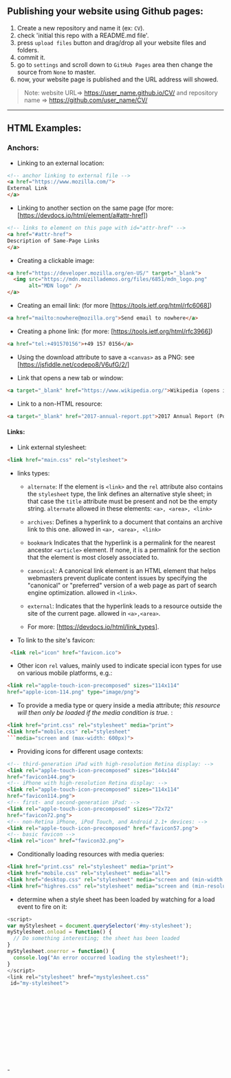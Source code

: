 ## Publishing your website using Github pages:

1. Create a new repository and name it (ex: `CV`).
2. check 'initial this repo with a README.md file'.
3. press `upload files` button and drag/drop all your website files and folders.
4. commit it.
5. go to `settings` and scroll down to `GitHub Pages` area then change the source from `None` to master.
6. now, your website page is published and the URL address will showed.

> Note: website URL=> https://user_name.github.io/CV/
and repository name => https://github.com/user_name/CV/
<hr>

## HTML Examples:

### Anchors:

* Linking to an external location:
```html
<!-- anchor linking to external file -->
<a href="https://www.mozilla.com/">
External Link
</a>
```
* Linking to another section on the same page (for more: [https://devdocs.io/html/element/a#attr-href])
```html
<!-- links to element on this page with id="attr-href" -->
<a href="#attr-href">
Description of Same-Page Links
</a>
```
* Creating a clickable image:
```html
<a href="https://developer.mozilla.org/en-US/" target="_blank">
  <img src="https://mdn.mozillademos.org/files/6851/mdn_logo.png"
       alt="MDN logo" />
</a>
```
* Creating an email link:
(for more [https://tools.ietf.org/html/rfc6068])
```html
<a href="mailto:nowhere@mozilla.org">Send email to nowhere</a>
```
* Creating a phone link:
(for more: [https://tools.ietf.org/html/rfc3966])
```html
<a href="tel:+491570156">+49 157 0156</a>
```
* Using the download attribute to save a `<canvas>` as a PNG:
see [https://jsfiddle.net/codepo8/V6ufG/2/]

* Link that opens a new tab or window:
```html
<a target="_blank" href="https://www.wikipedia.org/">Wikipedia (opens in a new window)</a>
```

* Link to a non-HTML resource:
```html
<a target="_blank" href="2017-annual-report.ppt">2017 Annual Report (PowerPoint)</a>
```

#### Links:

* Link external stylesheet:
```html
<link href="main.css" rel="stylesheet">
```
* links types:
  - `alternate`: If the element is `<link>` and the `rel` attribute also contains the `stylesheet` type, the link defines an alternative style sheet; in that case the `title` attribute must be present and not be the empty string. `alternate` allowed in these elements: `<a>, <area>, <link>`

  -  `archives`: Defines a hyperlink to a document that contains an archive link to this one. allowed in `<a>, <area>, <link>`
  - `bookmark` 	Indicates that the hyperlink is a permalink for the nearest ancestor `<article>` element. If none, it is a permalink for the section that the element is most closely associated to.
  - `canonical`: A canonical link element is an HTML element that helps webmasters prevent duplicate content issues by specifying the "canonical" or "preferred" version of a web page as part of search engine optimization. allowed in `<link>`.
  - `external`: Indicates that the hyperlink leads to a resource outside the site of the current page. allowed in `<a>,<area>`.
  - For more: [https://devdocs.io/html/link_types].

* To link to the site's favicon:
```html
 <link rel="icon" href="favicon.ico">
 ```
* Other icon `rel` values, mainly used to indicate special icon types for use on various mobile platforms, e.g.:
```html
<link rel="apple-touch-icon-precomposed" sizes="114x114"
href="apple-icon-114.png" type="image/png">
```
* To provide a media type or query inside a media attribute; <em>this resource will then only be loaded if the media condition is true.</em> :
```HTML
<link href="print.css" rel="stylesheet" media="print">
<link href="mobile.css" rel="stylesheet"
```media="screen and (max-width: 600px)">
```
* Providing icons for different usage contexts:
```HTML
<!-- third-generation iPad with high-resolution Retina display: -->
<link rel="apple-touch-icon-precomposed" sizes="144x144"
href="favicon144.png">
<!-- iPhone with high-resolution Retina display: -->
<link rel="apple-touch-icon-precomposed" sizes="114x114"
href="favicon114.png">
<!-- first- and second-generation iPad: -->
<link rel="apple-touch-icon-precomposed" sizes="72x72"
href="favicon72.png">
<!-- non-Retina iPhone, iPod Touch, and Android 2.1+ devices: -->
<link rel="apple-touch-icon-precomposed" href="favicon57.png">
<!-- basic favicon -->
<link rel="icon" href="favicon32.png">
```

* Conditionally loading resources with media queries:
```HTML
<link href="print.css" rel="stylesheet" media="print">
<link href="mobile.css" rel="stylesheet" media="all">
<link href="desktop.css" rel="stylesheet" media="screen and (min-width: 600px)">
<link href="highres.css" rel="stylesheet" media="screen and (min-resolution: 300dpi)">
```
* determine when a style sheet has been loaded by watching for a load event to fire on it:
```js
<script>
var myStylesheet = document.querySelector('#my-stylesheet');
myStylesheet.onload = function() {
  // Do something interesting; the sheet has been loaded
}
myStylesheet.onerror = function() {
  console.log("An error occurred loading the stylesheet!");
}
</script>
<link rel="stylesheet" href="mystylesheet.css"
 id="my-stylesheet">
```










<br>
<br>
<br>
<br>
<br>
<br>
<br>
<br>
<br>
<br>
-
